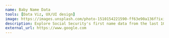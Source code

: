```yaml
---
name: Baby Name Data
tools: [Data Viz, UX/UI design]
image: https://images.unsplash.com/photo-1510154221590-ff63e90a136f?ixid=MXwxMjA3fDB8MHxzZWFyY2h8MTV8fGJhYnklMjBuYW1lfGVufDB8fDB8&ixlib=rb-1.2.1&auto=format&fit=crop&w=500&q=60
description: Explore Social Security's first name data from the last 100+ years
external_url: https://www.google.com
---
```

